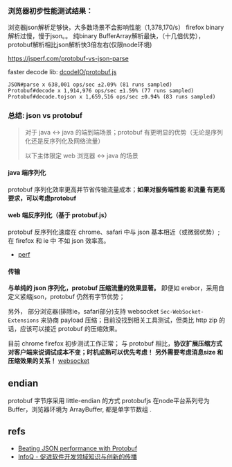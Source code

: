 
### 浏览器初步性能测试结果：

浏览器json解析足够快，大多数场景不会影响性能（1,378,170/s）
firefox binary解析过慢，慢于json。。
纯binary BufferArray解析最快，（十几倍优势），protobuf解析相比json解析快3倍左右(仅限node环境)

https://jsperf.com/protobuf-vs-json-parse



faster decode lib: [dcodeIO/protobuf.js](https://github.com/dcodeIO/protobuf.js)

```
JSON#parse x 638,001 ops/sec ±2.09% (81 runs sampled)
Protobuf#decode x 1,914,976 ops/sec ±1.59% (77 runs sampled)
Protobuf#decode.tojson x 1,659,516 ops/sec ±0.94% (83 runs sampled)
```

### 总结: json vs protobuf

> 对于 java <-> java 的端到端场景；protobuf 有更明显的优势（无论是序列化还是反序列化及网络流量）
>
> 以下主体限定 web 浏览器 <-> java 的场景

#### java 端序列化

protobuf 序列化效率更高并节省传输流量成本；**如果对服务端性能 和流量 有更高要求，可以考虑protobuf**

#### web 端反序列化（基于 protobuf.js）

protobuf 反序列化速度在 chrome、safari 中与 json 基本相近（或微弱优势）;
在 firefox 和 ie 中 不如 json 效率高。

- [perf](https://jsperf.com/protobuf-perf2)


#### 传输

**与单纯的 json 序列化，protobuf 压缩流量的效果显著。**
即便如 erebor，采用自定义紧缩json，protobuf 仍然有字节优势；

另外， 部分浏览器(排除ie，safari部分)支持  websocket `Sec-WebSocket-Extensions` 来协商 payload 压缩；目前没找到相关工具测试，但类比 http zip 的话，应该可以接近 protobuf 的压缩效果。

目前 chrome firefox 初步测试工作正常；
与 protobuf 相比，**协议扩展压缩方式对客户端来说调试成本不变；时机成熟可以优先考虑！**
**另外需要考虑消息size 和压缩效果的关系！**
[websocket](./websocket.md)

## endian

protobuf 字节序采用 little-endian 的方式
protobufjs 在node平台系列号为Buffer，浏览器环境为 ArrayBuffer, 都是单字节数组 .


## refs

- [Beating JSON performance with Protobuf](https://auth0.com/blog/beating-json-performance-with-protobuf/)
- [InfoQ - 促进软件开发领域知识与创新的传播](https://www.infoq.cn/article/json-is-5-times-faster-than-protobuf)